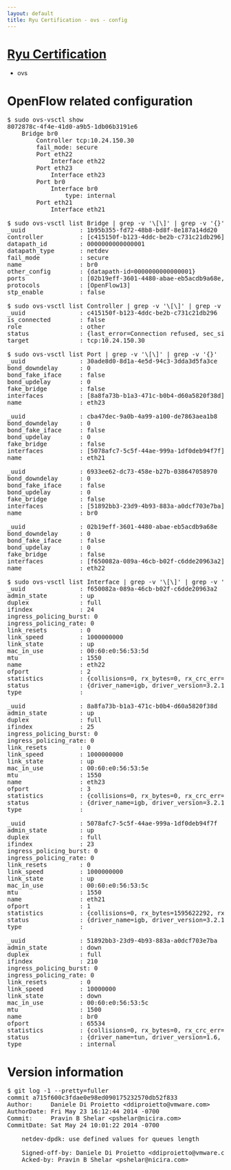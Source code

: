 ```yaml
---
layout: default
title: Ryu Certification - ovs - config
---
```

# [Ryu Certification](http://osrg.github.io/ryu/certification.html)
* ovs 

# OpenFlow related configuration
<pre>
$ sudo ovs-vsctl show
8072878c-4f4e-41d0-a9b5-1db06b3191e6
    Bridge br0
        Controller tcp:10.24.150.30
        fail_mode: secure
        Port eth22
            Interface eth22
        Port eth23
            Interface eth23
        Port br0
            Interface br0
                type: internal
        Port eth21
            Interface eth21

$ sudo ovs-vsctl list Bridge | grep -v '\[\]' | grep -v '{}'
_uuid               : 1b95b355-fd72-48b8-bd8f-8e187a14dd20
controller          : [c415150f-b123-4ddc-be2b-c731c21db296]
datapath_id         : 0000000000000001
datapath_type       : netdev
fail_mode           : secure
name                : br0
other_config        : {datapath-id=0000000000000001}
ports               : [02b19eff-3601-4480-abae-eb5acdb9a68e, 30ade8d0-8d1a-4e5d-94c3-3dda3d5fa3ce, 6933ee62-dc73-458e-b27b-038647058970, cba47dec-9a0b-4a99-a100-de7863aea1b8]
protocols           : [OpenFlow13]
stp_enable          : false

$ sudo ovs-vsctl list Controller | grep -v '\[\]' | grep -v '{}'
_uuid               : c415150f-b123-4ddc-be2b-c731c21db296
is_connected        : false
role                : other
status              : {last_error=Connection refused, sec_since_connect=551, sec_since_disconnect=3, state=BACKOFF}
target              : tcp:10.24.150.30

$ sudo ovs-vsctl list Port | grep -v '\[\]' | grep -v '{}'
_uuid               : 30ade8d0-8d1a-4e5d-94c3-3dda3d5fa3ce
bond_downdelay      : 0
bond_fake_iface     : false
bond_updelay        : 0
fake_bridge         : false
interfaces          : [8a8fa73b-b1a3-471c-b0b4-d60a5820f38d]
name                : eth23

_uuid               : cba47dec-9a0b-4a99-a100-de7863aea1b8
bond_downdelay      : 0
bond_fake_iface     : false
bond_updelay        : 0
fake_bridge         : false
interfaces          : [5078afc7-5c5f-44ae-999a-1df0deb94f7f]
name                : eth21

_uuid               : 6933ee62-dc73-458e-b27b-038647058970
bond_downdelay      : 0
bond_fake_iface     : false
bond_updelay        : 0
fake_bridge         : false
interfaces          : [51892bb3-23d9-4b93-883a-a0dcf703e7ba]
name                : br0

_uuid               : 02b19eff-3601-4480-abae-eb5acdb9a68e
bond_downdelay      : 0
bond_fake_iface     : false
bond_updelay        : 0
fake_bridge         : false
interfaces          : [f650082a-089a-46cb-b02f-c6dde20963a2]
name                : eth22

$ sudo ovs-vsctl list Interface | grep -v '\[\]' | grep -v '{}'
_uuid               : f650082a-089a-46cb-b02f-c6dde20963a2
admin_state         : up
duplex              : full
ifindex             : 24
ingress_policing_burst: 0
ingress_policing_rate: 0
link_resets         : 0
link_speed          : 1000000000
link_state          : up
mac_in_use          : 00:60:e0:56:53:5d
mtu                 : 1550
name                : eth22
ofport              : 2
statistics          : {collisions=0, rx_bytes=0, rx_crc_err=0, rx_dropped=0, rx_errors=0, rx_frame_err=0, rx_over_err=0, rx_packets=0, tx_bytes=2402414978, tx_dropped=0, tx_errors=0, tx_packets=1609814}
status              : {driver_name=igb, driver_version=3.2.10-k, firmware_version=2.10-9}
type                : 

_uuid               : 8a8fa73b-b1a3-471c-b0b4-d60a5820f38d
admin_state         : up
duplex              : full
ifindex             : 25
ingress_policing_burst: 0
ingress_policing_rate: 0
link_resets         : 0
link_speed          : 1000000000
link_state          : up
mac_in_use          : 00:60:e0:56:53:5e
mtu                 : 1550
name                : eth23
ofport              : 3
statistics          : {collisions=0, rx_bytes=0, rx_crc_err=0, rx_dropped=0, rx_errors=0, rx_frame_err=0, rx_over_err=0, rx_packets=0, tx_bytes=4212141000, tx_dropped=0, tx_errors=0, tx_packets=2808094}
status              : {driver_name=igb, driver_version=3.2.10-k, firmware_version=2.10-9}
type                : 

_uuid               : 5078afc7-5c5f-44ae-999a-1df0deb94f7f
admin_state         : up
duplex              : full
ifindex             : 23
ingress_policing_burst: 0
ingress_policing_rate: 0
link_resets         : 0
link_speed          : 1000000000
link_state          : up
mac_in_use          : 00:60:e0:56:53:5c
mtu                 : 1550
name                : eth21
ofport              : 1
statistics          : {collisions=0, rx_bytes=1595622292, rx_crc_err=0, rx_dropped=0, rx_errors=0, rx_frame_err=0, rx_over_err=0, rx_packets=3949070, tx_bytes=0, tx_dropped=0, tx_errors=0, tx_packets=0}
status              : {driver_name=igb, driver_version=3.2.10-k, firmware_version=2.10-9}
type                : 

_uuid               : 51892bb3-23d9-4b93-883a-a0dcf703e7ba
admin_state         : down
duplex              : full
ifindex             : 210
ingress_policing_burst: 0
ingress_policing_rate: 0
link_resets         : 0
link_speed          : 10000000
link_state          : down
mac_in_use          : 00:60:e0:56:53:5c
mtu                 : 1500
name                : br0
ofport              : 65534
statistics          : {collisions=0, rx_bytes=0, rx_crc_err=0, rx_dropped=0, rx_errors=0, rx_frame_err=0, rx_over_err=0, rx_packets=0, tx_bytes=0, tx_dropped=0, tx_errors=0, tx_packets=0}
status              : {driver_name=tun, driver_version=1.6, firmware_version=N/A}
type                : internal
</pre>

# Version information
<pre>
$ git log -1 --pretty=fuller
commit a715f600c3fdae0e98ed090175232570db52f833
Author:     Daniele Di Proietto &lt;ddiproietto@vmware.com&gt;
AuthorDate: Fri May 23 16:12:44 2014 -0700
Commit:     Pravin B Shelar &lt;pshelar@nicira.com&gt;
CommitDate: Sat May 24 10:01:22 2014 -0700

    netdev-dpdk: use defined values for queues length
    
    Signed-off-by: Daniele Di Proietto &lt;ddiproietto@vmware.com&gt;
    Acked-by: Pravin B Shelar &lt;pshelar@nicira.com&gt;
</pre>
